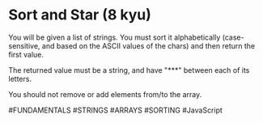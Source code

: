 # Sort and Star (8 kyu)

You will be given a list of strings. You must sort it alphabetically (case-sensitive, and based on the ASCII values of the chars) and then return the first value.

The returned value must be a string, and have "***" between each of its letters.

You should not remove or add elements from/to the array.

#FUNDAMENTALS #STRINGS #ARRAYS #SORTING #JavaScript